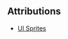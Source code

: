 ## Attributions
- [UI Sprites](https://github.com/UBCO-COSC-416/.github/raw/refs/heads/main/profile/Assets/ImageAssets.zip)
